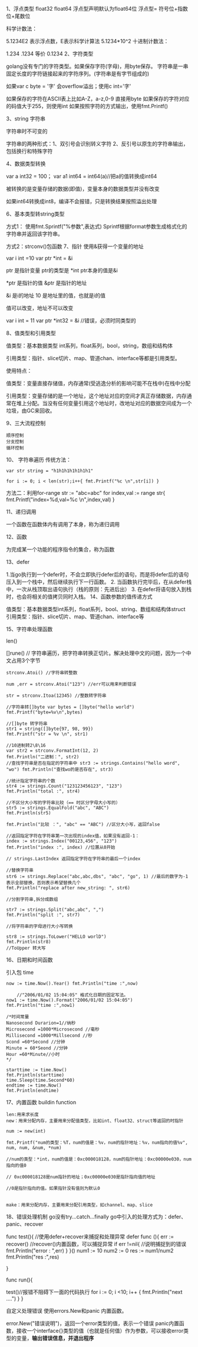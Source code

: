 1、浮点类型 float32 float64 浮点型声明默认为float64位 浮点型= 符号位+指数位+尾数位

科学计数法：

5.1234E2 表示浮点数，E表示科学计算法 5.1234*10^2
十进制计数法：

1.234
.1234 等价 0.1234
2、字符类型

golang没有专门的字符类型。如果保存字符(字母)，用byte保存。 字符串是一串固定长度的字符链接起来的字符序列。(字符串是有字节组成的)

如果var c byte = '字' 会overflow溢出；使用c int='字'

如果保存的字符在ASCII表上比如A-Z，a-z,0-9 直接用byte 如果保存的字符对应的码值大于255，则使用int 如果按照字符的方式输出，使用fmt.Printf()

3、string 字符串

字符串时不可变的

字符串的两种形式：1、双引号会识别转义字符 2、反引号以原生的字符串输出，包括换行和特殊字符

4、数据类型转换

var a int32 = 100； var a1 int64 = int64(a)//把a的值转换成int64

被转换的是变量存储的数据(即值)，变量本身的数据类型并没有改变

如果int64转换成int8，编译不会报错，只是转换结果按照溢出处理

6、基本类型转string类型

方式1：
使用fmt.Sprintf("%参数",表达式)
Sprintf根据format参数生成格式化的字符串并返回该字符串。

方式2：strconv()包函数
7、指针 使用&获得一个变量的地址

var i int =10 var ptr *int = &i

ptr 是指针变量 ptr的类型是 *int ptr本身的值是&i

*ptr 是指针的值 &ptr 是指针的地址

&i 是i的地址 10 是地址里的值，也就是i的值

值可以改变，地址不可以改变

var i int = 11 var ptr *int32 = &i //错误，必须时同类型的

8、值类型和引用类型

值类型：基本数据类型 int系列，float系列，bool，string，数组和结构体

引用类型：指针、slice切片、map、管道chan、interface等都是引用类型。

使用特点：

值类型：变量直接存储值，内存通常(受逃逸分析的影响可能不在栈中)在栈中分配

引用类型：变量存储的是一个地址，这个地址对应的空间才真正存储数据，内存通常在堆上分配。当没有任何变量引用这个地址时，改地址对应的数据空间成为一个垃圾，由GC来回收。

9、三大流程控制

    顺序控制    
    分支控制
    循环控制
10、 字符串遍历 传统方法：
```
var str string = "h1h1h1h1h1h1h1"

for i := 0; i < len(str);i++{ fmt.Printf("%c \n",str[i]) }
````
方法二：利用for-range str := "abc=abc" for index,val := range str{ fmt.Printf("index=%d,val=%c \n",index,val) }

11、递归调用

一个函数在函数体内有调用了本身，称为递归调用

12、函数

为完成某一个功能的程序指令的集合，称为函数

13、defer

1.当go执行到一个defer时，不会立即执行defer后的语句，而是将defer后的语句压入到一个栈中，然后继续执行下一行函数。
2. 当函数执行完毕后，在从defer栈中，一次从栈顶取出语句执行（栈的原则：先进后出）
3. 在defer将语句放入到栈时，也会将相关的值拷贝同时入栈。
14、函数参数的值传递方式

值类型：基本数据类型int系列，float系列，bool、string、数组和结构体struct 引用类型：指针、slice切片、map、管道chan、interface等

15、字符串处理函数

len()

[]rune() // 字符串遍历，把字符串转换正切片。解决处理中文的问题，因为一个中文占用3个字节
```
strconv.Atoi() //字符串转整数

num ,err = strconv.Atoi("123") //err可以用来判断错误

str = strconv.Itoa(12345) //整数转字符串

//字符串转[]byte var bytes = []byte("hello world") fmt.Printf("byte=%v\n",bytes)

//[]byte 转字符串
str1 = string([]byte{97, 98, 99})
fmt.Printf("str = %v \n", str1)

//10进制转2\8\16
var str2 = strconv.FormatInt(12, 2)
fmt.Println("二进制：", str2)
//查找字符串是否在指定的字符串中 str3 := strings.Contains("hello word", "wo") fmt.Println("查找wo的是否存在", str3)

//统计指定字符串的个数
str4 := strings.Count("123123456123", "123")
fmt.Println("total :", str4)

//不区分大小写的字符串比较（== 时区分字母大小写的）
str5 := strings.EqualFold("abc", "ABC")
fmt.Println(str5)

fmt.Println("比较 ：", "abc" == "ABC") //区分大小写，返回false

//返回指定字符在字符串第一次出现的index值，如果没有返回-1：
index := strings.Index("00123,456", "123")
fmt.Println("index :", index) //位置从0开始

// strings.LastIndex 返回指定字符在字符串的最后一个index

//替换字符串
str6 := strings.Replace("abc,abc,dbs", "abc", "go", 1) //最后的数字为-1表示全部替换，否则表示希望替换几个
fmt.Println("replace after new_string: ", str6)

//分割字符串,拆分成数组

str7 := strings.Split("abc,abc", ",")
fmt.Println("split :", str7)

//将字符串的字母进行大小写转换

str8 := strings.ToLower("HELLO worlD")
fmt.Println(str8)
//ToUpper 转大写
```
16、日期和时间函数

引入包 time
```
now := time.Now().Year() fmt.Println("time :",now)

	//"2006/01/02 15:04:05" 格式化日期的固定写法。
now1 := time.Now().Format("2006/01/02 15:04:05")
fmt.Println("time :",now1)

/*时间常量
Nanosecond Durarion=1//纳秒
Microsecond =1000*Microsecond //毫秒
Millisecond =1000*Millsecond //秒
Scond =60*Second //分钟
Minute = 60*Seond //分钟
Hour =60*Minute//小时
*/

starttime := time.Now()
fmt.Println(starttime)
time.Sleep(time.Second*60)
endtime := time.Now()
fmt.Println(endtime)
```
17、内置函数 buildin function
```
len:用来求长度
new：用来分配内存，主要用来分配值类型，比如int、float32、struct等返回的时指针

num := new(int)

fmt.Printf("num的类型：%T，num的值是：%v，num的指针地址：%v，num指向的值%v", num, num, &num, *num)

//num的类型：*int，num的值是：0xc000018128，num的指针地址：0xc00000e030，num指向的值0

// 0xc000018128是num指针的地址；0xc00000e030是指针指向值的地址 

//0是指针指向的值。如果指针没有值则为默认0


make：用来分配内存，主要用来分配引用类型，如channel、map、slice
```
18、错误处理机制 go没有try...catch...finally go中引入的处理方式为：defer、panic、recover

func test(){ //使用defer+recover来捕捉和处理异常 defer func (){ err := recover() //recover()内置函数，可以捕捉异常 if err !=nil{ //说明捕捉到的错误 fmt.Println("error : ",err) } }() num1 := 10 num2 := 0 res := num1/num2 fmt.Println("res :",res)

}

func run(){

test()//报错不阻碍下一面的代码执行
for i := 0; i <10; i++ {
	fmt.Println("next ....")
}
}

自定义处理错误 使用errors.New和panic 内置函数。

error.New("错误说明")，返回一个error类型的值，表示一个错误
panic内置函数，接收一个interface{}类型的值（也就是任何值）作为参数，可以接收error类型的变量，**输出错误信息，并退出程序**